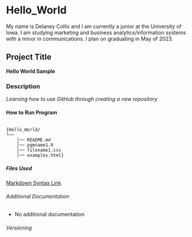 # Hello_World

My name is Delaney Collis and I am currently a junior at the University of Iowa. I am studying marketing and business analytics/information systems with a minor in communications. I plan on graduating in May of 2023.
## Project Title
**Hello World Sample**

### Description
*Learning how to use GitHub through creating a new repository*
#### How to Run Program
```

{Hello_World/
└── 
    │── README.md
    │── pgmname1.R
    │── filename1.csv
    │── examples.html}
```
   
##### Files Used
[Markdown Syntax Link](https://www.markdownguide.org/cheat-sheet/)

###### Additional Documentation
- No additional documentation

###### Versioning
